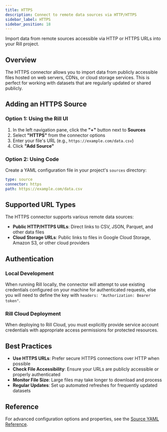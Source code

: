 ```yaml
---
title: HTTPS
description: Connect to remote data sources via HTTP/HTTPS
sidebar_label: HTTPS
sidebar_position: 18
---
```


Import data from remote sources accessible via HTTP or HTTPS URLs into your Rill project.

## Overview

The HTTPS connector allows you to import data from publicly accessible files hosted on web servers, CDNs, or cloud storage services. This is perfect for working with datasets that are regularly updated or shared publicly.

## Adding an HTTPS Source

### Option 1: Using the Rill UI

1. In the left navigation pane, click the **"+"** button next to **Sources**
2. Select **"HTTPS"** from the connector options
3. Enter your file's URL (e.g., `https://example.com/data.csv`)
4. Click **"Add Source"**

### Option 2: Using Code

Create a YAML configuration file in your project's `sources` directory:

```yaml
type: source
connector: https
path: https://example.com/data.csv
```

## Supported URL Types

The HTTPS connector supports various remote data sources:

- **Public HTTP/HTTPS URLs**: Direct links to CSV, JSON, Parquet, and other data files
- **Cloud Storage URLs**: Public links to files in Google Cloud Storage, Amazon S3, or other cloud providers

## Authentication

### Local Development

When running Rill locally, the connector will attempt to use existing credentials configured on your machine for authenticated requests, else you will need to define the key with `headers: "Authorization: Bearer token"`.

### Rill Cloud Deployment

When deploying to Rill Cloud, you must explicitly provide service account credentials with appropriate access permissions for protected resources.

## Best Practices

- **Use HTTPS URLs**: Prefer secure HTTPS connections over HTTP when possible
- **Check File Accessibility**: Ensure your URLs are publicly accessible or properly authenticated
- **Monitor File Size**: Large files may take longer to download and process
- **Regular Updates**: Set up automated refreshes for frequently updated datasets

## Reference

For advanced configuration options and properties, see the [Source YAML Reference](/reference/project-files/sources).